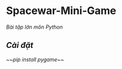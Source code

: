 <h1> Spacewar-Mini-Game </h1>
<i>Bài tập lớn môn Python<i>
  
  <h2>Cài đặt</h2> 
  ~~pip install pygame~~ 

